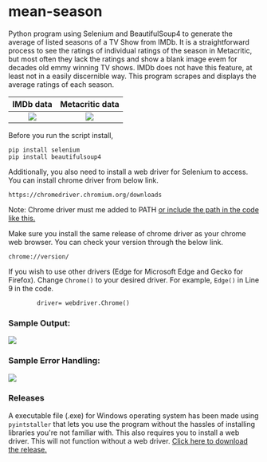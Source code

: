 # mean-season
Python program using Selenium and BeautifulSoup4 to generate the average of listed seasons of a TV Show from IMDb. It is a straightforward process to see the ratings of individual ratings of the season in Metacritic, but most often they lack the ratings and show a blank image evem for decades old emmy winning TV shows. IMDb does not have this feature, at least not in a easily discernible way. This program scrapes and displays the average ratings of each season.

| IMDb data  | Metacritic data  |
| :------------: | :------------: |
|  ![](https://github.com/hariprasath112/mean-season/assets/96934076/03a0f578-b0df-4ff2-804e-04d41f3f20a0) | ![](https://github.com/hariprasath112/mean-season/assets/96934076/6bb92f6d-09a4-4c27-9e8e-6dcc67c79243)  |


Before you run the script install,

    pip install selenium
	pip install beautifulsoup4

Additionally, you also need to install a web driver for Selenium to access. You can install chrome driver from below link.

`https://chromedriver.chromium.org/downloads`

Note: Chrome driver must me added to PATH [or include the path in the code like this.](https://stackoverflow.com/questions/40555930/selenium-chromedriver-executable-needs-to-be-in-path)

Make sure you install the same release of chrome driver as your chrome web browser. You can check your version through the below link.

`chrome://version/`

If you wish to use other drivers (Edge for Microsoft Edge and Gecko for Firefox). Change `Chrome()` to your desired driver. For example, `Edge()` in Line 9 in the code.

            driver= webdriver.Chrome()


### Sample Output:
![](https://github.com/hariprasath112/mean-season/assets/96934076/ecfa4568-9cdd-4cfa-a893-9e641d299fe3)
### Sample Error Handling:
![](https://github.com/hariprasath112/mean-season/assets/96934076/04070a1b-426b-4f29-abe6-b1ea1fb56ec1)


### Releases
A executable file (.exe) for Windows operating system has been made using `pyintstaller` that lets you use the program without the hassles of installing libraries you're not familiar with. This also requires you to install a web driver. This will not function without a web driver. [Click here to download the release.](https://github.com/hariprasath112/mean-season/releases/tag/v1.0)
